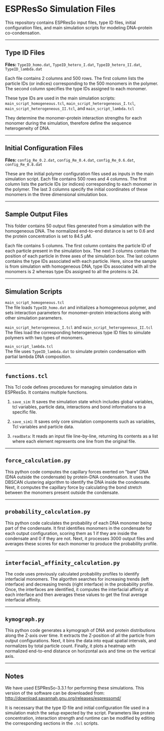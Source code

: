 # ESPResSo Simulation Files

This repository contains ESPResSo input files, type ID files, initial configuration files, and main simulation scripts for modeling DNA–protein co-condensation.

---

## Type ID Files  
**Files:** `TypeID_homo.dat`, `TypeID_hetero_I.dat`, `TypeID_hetero_II.dat`, `TypeID_lambda.dat`

Each file contains 2 columns and 500 rows.
The first column lists the particle IDs (or indices) corresponding to the 500 monomers in the polymer.
The second column specifies the type IDs assigned to each monomer.

These type IDs are used in the main simulation scripts:
`main_script_homogeneous.tcl`,
`main_script_heterogeneous_I.tcl`,
`main_script_heterogeneous_II.tcl`, and
`main_script_lambda.tcl` 

They determine the monomer–protein interaction strengths for each monomer during the simulation, therefore define the sequence heterogeneity of DNA.


---

## Initial Configuration Files  
**Files:** `config_Re_0.2.dat`, `config_Re_0.4.dat`, `config_Re_0.6.dat`, `config_Re_0.8.dat`

These are the initial polymer configuration files used as inputs in the main simulation script. Each file contains 500 rows and 4 columns. The first column lists the particle IDs (or indices) corresponding to each monomer in the polymer. The last 3 columns specify the initial coordinates of these monomers in the three dimensional simulation box. 

---

## Sample Output Files 

This folder contains 50 output files generated from a simulation with the homogeneous DNA. The normalized end-to-end distance is set to 0.6 and the protein concentration is set to 84.5 μM.

Each file contains 5 columns.
The first column contains the particle ID of each particle present in the simulation box. 
The next 3 columns contain the position of each particle in three axes of the simulation box. 
The last column contains the type IDs associated with each particle. Here, since the sample is from simulation with homogeneous DNA, type IDs associated with all the monomers is 2 whereas type IDs assigned to all the proteins is 24. 

---
## Simulation Scripts

`main_script_homogeneous.tcl`  
The file loads `TypeID_homo.dat` and initializes a homogeneous polymer, and sets interaction parameters for monomer–protein interactions along with other simulation parameters.

`main_script_heterogeneous_I.tcl` and `main_script_heterogeneous_II.tcl`  
The files load the corresponding heterogeneous type ID files to simulate polymers with two types of monomers.

`main_script_lambda.tcl`  
The file uses `TypeID_lambda.dat` to simulate protein condensation with partial lambda DNA composition.

---

## `functions.tcl`

This Tcl code defines procedures for managing simulation data in ESPResSo. It contains multiple functions.

1. `save_sim`: It saves the simulation state which includes global variables, tcl variables, particle data, interactions and bond informations to a specific file.
   
2. `save_sim1`: It saves only core simulation components such as variables, Tcl variables and particle data.

3. `readData`: It reads an input file line-by-line, returning its contents as a list where each element represents one line from the original file. 
---

## `force_calculation.py`

This python code computes the capillary forces exerted on "bare" DNA (DNA outside the condensate) by protein-DNA condensation. It uses the DBSCAN clustering algorithm to identify the DNA inside the condensate. Next, it computes the capillary force by calculating the bond stretch between the monomers present outside the condensate. 

---

## `probability_calculation.py`

This python code calculates the probability of each DNA monomer being part of the condensate. It first identifies monomers in the condensate for each output configuration, scoring them as 1 if they are inside the condensate and 0 if they are not. Next, it processes 3000 output files and averages these scores for each monomer to produce the probability profile. 

---
## `interfacial_affinity_calculation.py`

The code uses previously calculated probability profiles to identify interfacial monomers. The algorthm searches for increasing trends (left interface) and decreasing trends (right interface) in the probability profile. Once, the interfaces are identified, it computes the interfacial affinity at each interface and then averages these values to get the final average interfacial affinity.  

---
## `kymograph.py`

This python code generates a kymograph of DNA and protein distributions along the Z-axis over time. It extracts the Z-position of all the particle from output configurations. Next, it bins the data into equal spatial intervals, and normalizes by total particle count. Finally, it plots a heatmap with normalized end-to-end distance on horizontal axis and time on the vertical axis.  

---
## Notes

We have used ESPResSo-3.3.1 for performing these simulations. This version of the software can be downloaded from: http://download.savannah.gnu.org/releases/espressomd/

It is necessary that the type ID file and initial configuration file used in a simulation match the setup expected by the script.
Parameters like protein concentration, interaction strength and runtime can be modified by editing the corresponding sections in the `.tcl` scripts.

